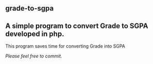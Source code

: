 
<h2>grade-to-sgpa</h2>
<h2>A simple program to convert Grade to SGPA developed in php.</h2>

<p>This program saves time for converting Grade into SGPA</p>
<i>Please feel free to commit.</i>


